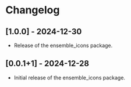 # Changelog

## [1.0.0] - 2024-12-30

- Release of the ensemble_icons package.

## [0.0.1+1] - 2024-12-28

- Initial release of the ensemble_icons package.
